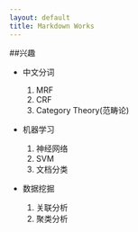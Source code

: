 ```yaml
---
layout: default
title: Markdown Works
---
```


##兴趣

- 中文分词
  1. MRF
  2. CRF
  3. Category Theory(范畴论)

- 机器学习	
  1. 神经网络
  2. SVM
  3. 文档分类

- 数据挖掘	
  1. 关联分析
  2. 聚类分析

